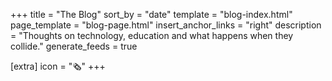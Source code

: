 +++
title = "The Blog"
sort_by = "date"
template = "blog-index.html"
page_template = "blog-page.html"
insert_anchor_links = "right"
description = "Thoughts on technology, education and what happens when they collide."
generate_feeds = true

[extra]
icon = "🗞️"
+++
